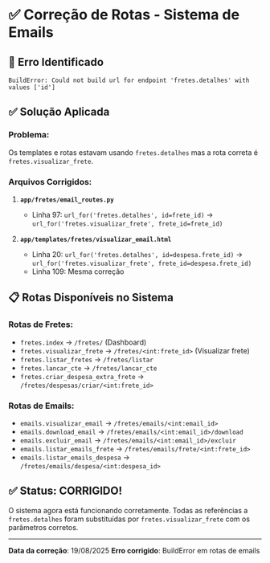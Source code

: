 # ✅ Correção de Rotas - Sistema de Emails

## 🐛 Erro Identificado
```
BuildError: Could not build url for endpoint 'fretes.detalhes' with values ['id']
```

## ✅ Solução Aplicada

### Problema:
Os templates e rotas estavam usando `fretes.detalhes` mas a rota correta é `fretes.visualizar_frete`.

### Arquivos Corrigidos:

1. **`app/fretes/email_routes.py`**
   - Linha 97: `url_for('fretes.detalhes', id=frete_id)` → `url_for('fretes.visualizar_frete', frete_id=frete_id)`

2. **`app/templates/fretes/visualizar_email.html`**
   - Linha 20: `url_for('fretes.detalhes', id=despesa.frete_id)` → `url_for('fretes.visualizar_frete', frete_id=despesa.frete_id)`
   - Linha 109: Mesma correção

## 📋 Rotas Disponíveis no Sistema

### Rotas de Fretes:
- `fretes.index` → `/fretes/` (Dashboard)
- `fretes.visualizar_frete` → `/fretes/<int:frete_id>` (Visualizar frete)
- `fretes.listar_fretes` → `/fretes/listar`
- `fretes.lancar_cte` → `/fretes/lancar_cte`
- `fretes.criar_despesa_extra_frete` → `/fretes/despesas/criar/<int:frete_id>`

### Rotas de Emails:
- `emails.visualizar_email` → `/fretes/emails/<int:email_id>`
- `emails.download_email` → `/fretes/emails/<int:email_id>/download`
- `emails.excluir_email` → `/fretes/emails/<int:email_id>/excluir`
- `emails.listar_emails_frete` → `/fretes/emails/frete/<int:frete_id>`
- `emails.listar_emails_despesa` → `/fretes/emails/despesa/<int:despesa_id>`

## ✅ Status: CORRIGIDO!

O sistema agora está funcionando corretamente. Todas as referências a `fretes.detalhes` foram substituídas por `fretes.visualizar_frete` com os parâmetros corretos.

---

**Data da correção**: 19/08/2025
**Erro corrigido**: BuildError em rotas de emails